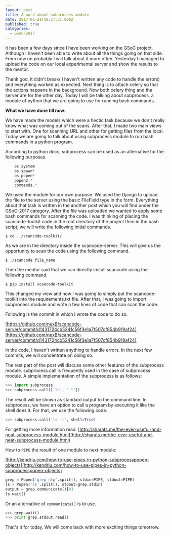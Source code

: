 ```yaml
---
layout: post
title: A word about subprocess module
date: 2017-06-21T10:17:31.000Z
published: true
categories:
  - GSoC-2017
---
```


It has been a few days since I have been working on the GSoC project. Although I haven't been able to write about all the things going on that side. From now on probably I will talk about it more often. Yesterday I managed to upload the code on our local experimental server and show the results to the mentor.

Thank god, it didn't break( I haven't written any code to handle the errors) and everything worked as expected. Next thing is to attach celery so that the actions happens in the background. Now both celery thing and the server are for the other day. Today I will be talking about subprocess, a module of python that we are going to use for running bash commands.

**What we have done till now:**

We have made the models which were a hectic task because we don't really know what was coming out of the scans. After that, I made two main views to start with. One for scanning URL and other for getting files from the local. Today we are going to talk about using subprocess module to run bash commands in a python program.

According to python docs, subprocess can be used as an alternative for the following purposes.

```python 
    os.system
    os.spawn*
    os.popen*
    popen2.*
    commands.*
```

We used the module for our own purpose. We used the Django to upload the file to the server using the basic FileField type in the form. Everything about that task is written in the another post which you will find under the GSoC-2017 category. After the file was uploaded we wanted to apply some bash commands for scanning the code. I was thinking of placing the scancode-toolkit code in the root directory of the project then in the bash script, we will write the following initial commands.

`$ cd ../scancode-toolkit/`

As we are in the directory inside the scancode-server. This will give us the opportunity to scan the code using the following command.

`$ ./scancode file_name`

Then the mentor said that we can directly install scancode using the following command.

`$ pip install scancode-toolkit`

This changed my view and now I was going to simply put the scancode-toolkit into the requirements.txt file. After that, I was going to import subprocess module and write a few lines of code that can scan the code.

Following is the commit in which I wrote the code to do so.

[https://github.com/nexB/scancode-server/commit/d1431724cb5241c56f3e1a7f507cf854b919af24](https://github.com/nexB/scancode-server/commit/d1431724cb5241c56f3e1a7f507cf854b919af24)

In the code, I haven't written anything to handle errors. In the next few commits, we will concentrate on doing so.

The rest part of the post will discuss some other features of the subprocess module. subprocess.call is frequently used in the case of subprocess module. A simple implementation of the subprocess is as follows:


```python
>>> import subprocess
>>> subprocess.call(['ls', '-l'])
```

The result will be shown as standard output to the command line. In subprocess, we have an option to call a program by executing it like the shell does it. For that, we use the following code.


```python
>>> subprocess.call('ls -l', shell=True)
```


For getting more information read. [http://sharats.me/the-ever-useful-and-neat-subprocess-module.html](http://sharats.me/the-ever-useful-and-neat-subprocess-module.html)

How to `PIPE` the result of one module to next module:

[http://kendriu.com/how-to-use-pipes-in-python-subprocesspopen-objects](http://kendriu.com/how-to-use-pipes-in-python-subprocesspopen-objects)

```python
grep = Popen('grep ntp'.split(), stdin=PIPE, stdout=PIPE)
ls = Popen('ls'.split(), stdout=grep.stdin)
output = grep.communicate()[0]
ls.wait()
```

Or an alternative of `communicate()` is to use.

```python 
>>> grep.wait()
>>> print grep.stdout.read()
```


That's it for today. We will come back with more exciting things tomorrow.
